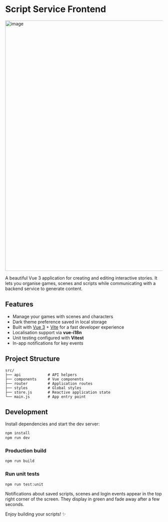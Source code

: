 # Script Service Frontend

<img width="1500" height="800" alt="image" src="https://github.com/user-attachments/assets/8b944f1c-4591-4cdf-9c7b-f1df2fda0342" />

A beautiful Vue 3 application for creating and editing interactive stories.  It lets you organise games, scenes and scripts while communicating with a backend service to generate content.

## Features
- Manage your games with scenes and characters
- Dark theme preference saved in local storage
- Built with [Vue 3](https://vuejs.org/) + [Vite](https://vitejs.dev/) for a fast developer experience
- Localisation support via **vue-i18n**
- Unit testing configured with **Vitest**
- In-app notifications for key events

## Project Structure
```
src/
├── api            # API helpers
├── components     # Vue components
├── router         # Application routes
├── styles         # Global styles
├── store.js       # Reactive application state
└── main.js        # App entry point
```

## Development
Install dependencies and start the dev server:

```bash
npm install
npm run dev
```

### Production build

```bash
npm run build
```

### Run unit tests

```bash
npm run test:unit
```

Notifications about saved scripts, scenes and login events appear in the top
right corner of the screen. They display in green and fade away after a few
seconds.

Enjoy building your scripts! :sparkles:
